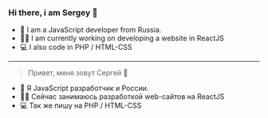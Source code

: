 ### Hi there, i am Sergey 👋


- 👦 I am a JavaScript developer from Russia.
- 👨‍💻 I am currently working on developing a website in ReactJS
- 💻 I also code in PHP / HTML-CSS

----

> Привет, меня зовут Сергей 👋

- 👦 Я JavaScript разработчик и России.
- 👨‍💻 Сейчас занимаюсь разработкой web-сайтов на ReactJS
- 💻 Так же пишу на PHP / HTML-CSS
